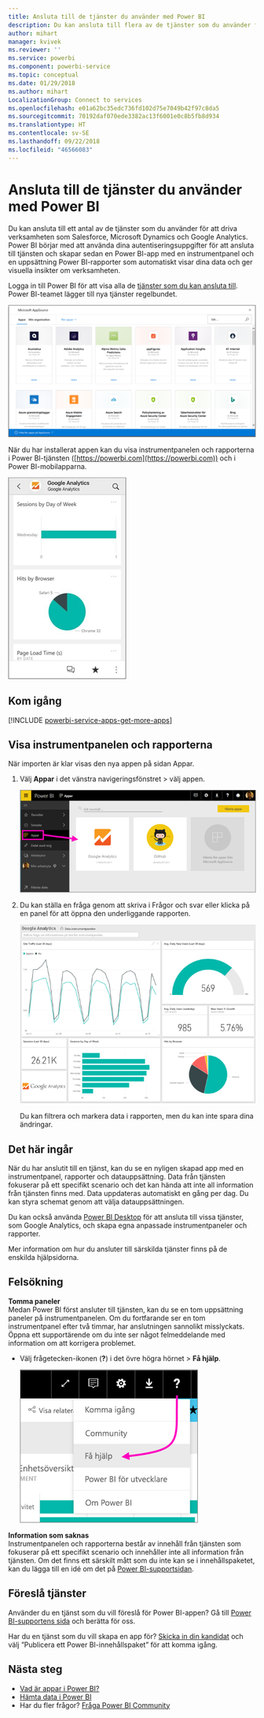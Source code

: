 ```yaml
---
title: Ansluta till de tjänster du använder med Power BI
description: Du kan ansluta till flera av de tjänster som du använder för att driva verksamheten som Salesforce, Microsoft Dynamics CRM och Google Analytics.
author: mihart
manager: kvivek
ms.reviewer: ''
ms.service: powerbi
ms.component: powerbi-service
ms.topic: conceptual
ms.date: 01/29/2018
ms.author: mihart
LocalizationGroup: Connect to services
ms.openlocfilehash: e01a62bc35edc736fd102d75e7049b42f97c8da5
ms.sourcegitcommit: 70192daf070ede3382ac13f6001e0c8b5fb8d934
ms.translationtype: HT
ms.contentlocale: sv-SE
ms.lasthandoff: 09/22/2018
ms.locfileid: "46566083"
---
```

# <a name="connect-to-the-services-you-use-with-power-bi"></a>Ansluta till de tjänster du använder med Power BI
Du kan ansluta till ett antal av de tjänster som du använder för att driva verksamheten som Salesforce, Microsoft Dynamics och Google Analytics. Power BI börjar med att använda dina autentiseringsuppgifter för att ansluta till tjänsten och skapar sedan en Power BI-app med en instrumentpanel och en uppsättning Power BI-rapporter som automatiskt visar dina data och ger visuella insikter om verksamheten. 

Logga in till Power BI för att visa alla de [tjänster som du kan ansluta till](https://app.powerbi.com/getdata/services). Power BI-teamet lägger till nya tjänster regelbundet.

![AppSource-appar](./media/end-user-connect-to-services/overview.png)

När du har installerat appen kan du visa instrumentpanelen och rapporterna i Power BI-tjänsten ([https://powerbi.com](https://powerbi.com)) och i Power BI-mobilapparna. 

![Google Analytics-app i Power BI-mobilappen](./media/end-user-connect-to-services/power-bi-service-mobile-app-240.png)

## <a name="get-started"></a>Kom igång
[!INCLUDE [powerbi-service-apps-get-more-apps](../includes/powerbi-service-apps-get-more-apps.md)]

## <a name="view-the-dashboard-and-reports"></a>Visa instrumentpanelen och rapporterna
När importen är klar visas den nya appen på sidan Appar.

1. Välj **Appar** i det vänstra navigeringsfönstret > välj appen.
   
     ![Sidan Appar](./media/end-user-connect-to-services/power-bi-service-apps-open-app.png)
2. Du kan ställa en fråga genom att skriva i Frågor och svar eller klicka på en panel för att öppna den underliggande rapporten. 
   
    ![Google Analytics-instrumentpanel](./media/end-user-connect-to-services/googleanalytics2.png)
   
    Du kan filtrera och markera data i rapporten, men du kan inte spara dina ändringar.

## <a name="whats-included"></a>Det här ingår
När du har anslutit till en tjänst, kan du se en nyligen skapad app med en instrumentpanel, rapporter och datauppsättning. Data från tjänsten fokuserar på ett specifikt scenario och det kan hända att inte all information från tjänsten finns med. Data uppdateras automatiskt en gång per dag. Du kan styra schemat genom att välja datauppsättningen.

Du kan också använda [Power BI Desktop](../desktop-get-the-desktop.md) för att ansluta till vissa tjänster, som Google Analytics, och skapa egna anpassade instrumentpaneler och rapporter.  

Mer information om hur du ansluter till särskilda tjänster finns på de enskilda hjälpsidorna.

## <a name="troubleshooting"></a>Felsökning
**Tomma paneler**  
Medan Power BI först ansluter till tjänsten, kan du se en tom uppsättning paneler på instrumentpanelen. Om du fortfarande ser en tom instrumentpanel efter två timmar, har anslutningen sannolikt misslyckats. Öppna ett supportärende om du inte ser något felmeddelande med information om att korrigera problemet.

* Välj frågetecken-ikonen (**?**) i det övre högra hörnet > **Få hjälp**.
  
    ![Få hjälp-ikonen](./media/end-user-connect-to-services/power-bi-service-get-help.png)

**Information som saknas**  
Instrumentpanelen och rapporterna består av innehåll från tjänsten som fokuserar på ett specifikt scenario och innehåller inte all information från tjänsten. Om det finns ett särskilt mått som du inte kan se i innehållspaketet, kan du lägga till en idé om det på [Power BI-supportsidan](https://support.powerbi.com/forums/265200-power-bi).

## <a name="suggesting-services"></a>Föreslå tjänster
Använder du en tjänst som du vill föreslå för Power BI-appen? Gå till [Power BI-supportens sida](https://support.powerbi.com/forums/265200-power-bi) och berätta för oss.

Har du en tjänst som du vill skapa en app för? [Skicka in din kandidat](https://azure.microsoft.com/marketplace/programs/certified/apply/) och välj ”Publicera ett Power BI-innehållspaket” för att komma igång.

## <a name="next-steps"></a>Nästa steg
* [Vad är appar i Power BI?](end-user-apps.md)
* [Hämta data i Power BI](../service-get-data.md)
* Har du fler frågor? [Fråga Power BI Community](http://community.powerbi.com/)

